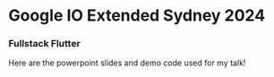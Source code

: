 # Google IO Extended Sydney 2024

### Fullstack Flutter

Here are the powerpoint slides and demo code used for my talk!